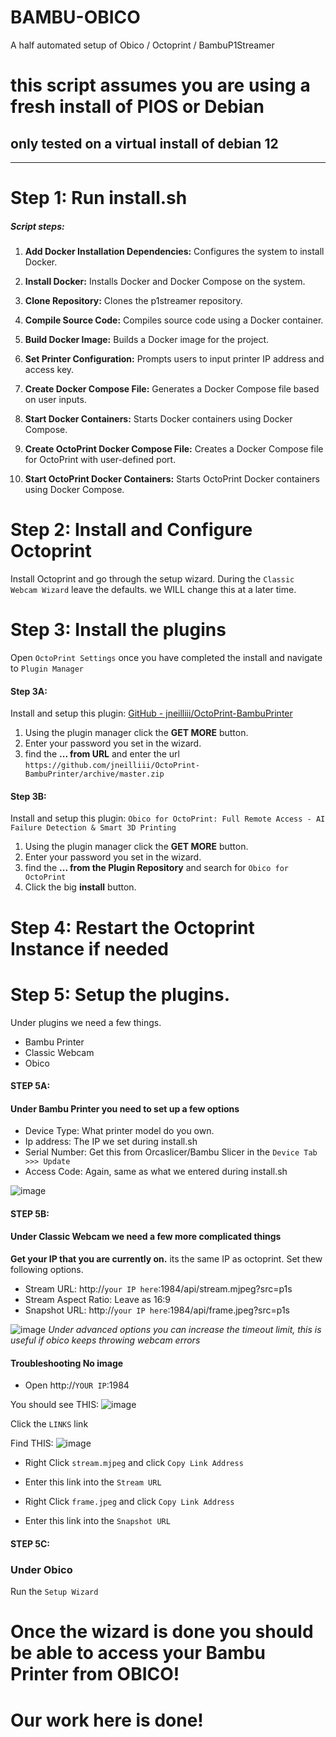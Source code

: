 # BAMBU-OBICO
A half automated setup of Obico / Octoprint / BambuP1Streamer

# this script assumes you are using a fresh install of PIOS or Debian

## only tested on a virtual install of debian 12


------------------------------------------------------------------------------

# Step 1: Run install.sh

##### Script steps:
1. **Add Docker Installation Dependencies:** Configures the system to install Docker.
2. **Install Docker:** Installs Docker and Docker Compose on the system.
3. **Clone Repository:** Clones the p1streamer repository.
4. **Compile Source Code:** Compiles source code using a Docker container.
5. **Build Docker Image:** Builds a Docker image for the project.

6. **Set Printer Configuration:** Prompts users to input printer IP address and access key.

7. **Create Docker Compose File:** Generates a Docker Compose file based on user inputs.
8. **Start Docker Containers:** Starts Docker containers using Docker Compose.
9. **Create OctoPrint Docker Compose File:** Creates a Docker Compose file for OctoPrint with user-defined port.
10. **Start OctoPrint Docker Containers:** Starts OctoPrint Docker containers using Docker Compose.

# Step 2: Install and Configure Octoprint

Install Octoprint and go through the setup wizard.
During the `Classic Webcam Wizard` leave the defaults. we WILL change this at a later time.

# Step 3: Install the plugins

Open `OctoPrint Settings` once you have completed the install and navigate to `Plugin Manager`

#### Step 3A:
Install and setup this plugin: [GitHub - jneilliii/OctoPrint-BambuPrinter](https://github.com/jneilliii/OctoPrint-BambuPrinter)

1. Using the plugin manager click the **GET MORE** button.
2. Enter your password you set in the wizard.
3. find the **... from URL** and enter the url `https://github.com/jneilliii/OctoPrint-BambuPrinter/archive/master.zip`

#### Step 3B:
Install and setup this plugin: `Obico for OctoPrint: Full Remote Access - AI Failure Detection & Smart 3D Printing`

1. Using the plugin manager click the **GET MORE** button.
2. Enter your password you set in the wizard.
3. find the **... from the Plugin Repository** and search for `Obico for OctoPrint`
4. Click the big **install** button.

# Step 4: Restart the Octoprint Instance if needed

# Step 5: Setup the plugins.

Under plugins we need a few things.
* Bambu Printer
* Classic Webcam
* Obico

#### STEP 5A:

#### Under Bambu Printer you need to set up a few options

* Device Type: What printer model do you own.
* Ip address: The IP we set during install.sh
* Serial Number: Get this from Orcaslicer/Bambu Slicer in the `Device Tab >>> Update`
* Access Code: Again, same as what we entered during install.sh

![image](https://github.com/mon5termatt/BAMBU-OBICO/assets/43628254/9a1eac86-5e61-40cb-b47a-a39a598cb59a)

#### STEP 5B:

#### Under Classic Webcam we need a few more complicated things

**Get your IP that you are currently on.** its the same IP as octoprint. Set thew following options.

* Stream URL: http://`your IP here`:1984/api/stream.mjpeg?src=p1s
* Stream Aspect Ratio: Leave as 16:9
* Snapshot URL: http://`your IP here`:1984/api/frame.jpeg?src=p1s

![image](https://github.com/mon5termatt/BAMBU-OBICO/assets/43628254/6e4b790d-2a74-437b-b413-4019f9dff1e4)
*Under advanced options you can increase the timeout limit, this is useful if obico keeps throwing webcam errors*


#### Troubleshooting No image

* Open http://`YOUR IP`:1984

You should see THIS: ![image](https://github.com/mon5termatt/BAMBU-OBICO/assets/43628254/8516e17e-5d69-4c69-bf3a-02f079d320d3)

Click the `LINKS` link

Find THIS:
![image](https://github.com/mon5termatt/BAMBU-OBICO/assets/43628254/83c81ff4-67ee-4273-b111-7bad3f2aaceb)

* Right Click `stream.mjpeg` and click `Copy Link Address`
* Enter this link into the `Stream URL`

* Right Click `frame.jpeg` and click `Copy Link Address`
* Enter this link into the `Snapshot URL`

#### STEP 5C:

### Under Obico

Run the `Setup Wizard`

# Once the wizard is done you should be able to access your Bambu Printer from OBICO!

# Our work here is done!
